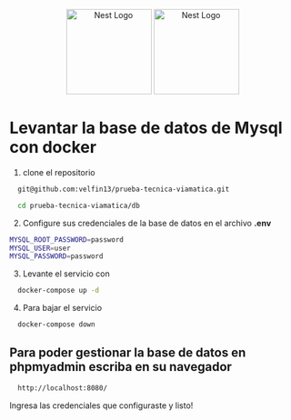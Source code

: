 <p align="center">
  <a href="https://spring.io/projects/spring-boot" target="blank"><img src="https://frontbackend.com/storage/tutorials/thymeleaf/spring-boot-logo.png" width="150" alt="Nest Logo" /></a>
   <a href="https://www.docker.com/" target="blank"><img src="https://storage.googleapis.com/static.ianlewis.org/prod/img/docker/large_v-trans.png" width="150" alt="Nest Logo" /></a>
</p>

# Levantar la base de datos de Mysql con docker

1) clone el repositorio


```bash
  git@github.com:velfin13/prueba-tecnica-viamatica.git

  cd prueba-tecnica-viamatica/db
```
    
2) Configure sus credenciales de la base de datos en el archivo **.env**
```bash
MYSQL_ROOT_PASSWORD=password
MYSQL_USER=user
MYSQL_PASSWORD=password
```

3) Levante el servicio con
```bash
  docker-compose up -d
```

4) Para bajar el servicio
```bash
  docker-compose down
```
## Para poder gestionar la base de datos en **phpmyadmin** escriba en su navegador

```bash
  http://localhost:8080/
```

Ingresa las credenciales que configuraste y listo!
